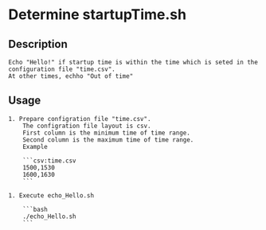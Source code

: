 # Determine startupTime.sh
## Description
	Echo "Hello!" if startup time is within the time which is seted in the configuration file "time.csv".
	At other times, echho "Out of time"

## Usage
	1. Prepare configration file "time.csv".
		The configration file layout is csv.
		First column is the minimum time of time range.
		Second column is the maximum time of time range.
		Example
		
		```csv:time.csv
		1500,1530
		1600,1630
		```

	1. Execute echo_Hello.sh

		```bash
		./echo_Hello.sh
		```

